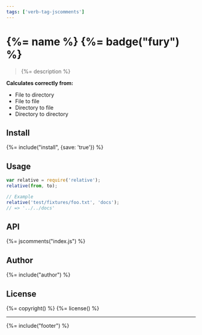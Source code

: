 ```yaml
---
tags: ['verb-tag-jscomments']
---
```

# {%= name %} {%= badge("fury") %}

> {%= description %}

**Calculates correctly from:**

* File to directory
* File to file
* Directory to file
* Directory to directory


## Install
{%= include("install", {save: 'true'}) %}

## Usage

```js
var relative = require('relative');
relative(from, to);

// Example
relative('test/fixtures/foo.txt', 'docs');
// => '../../docs'
```

## API
{%= jscomments("index.js") %}

## Author
{%= include("author") %}

## License
{%= copyright() %}
{%= license() %}

***

{%= include("footer") %}